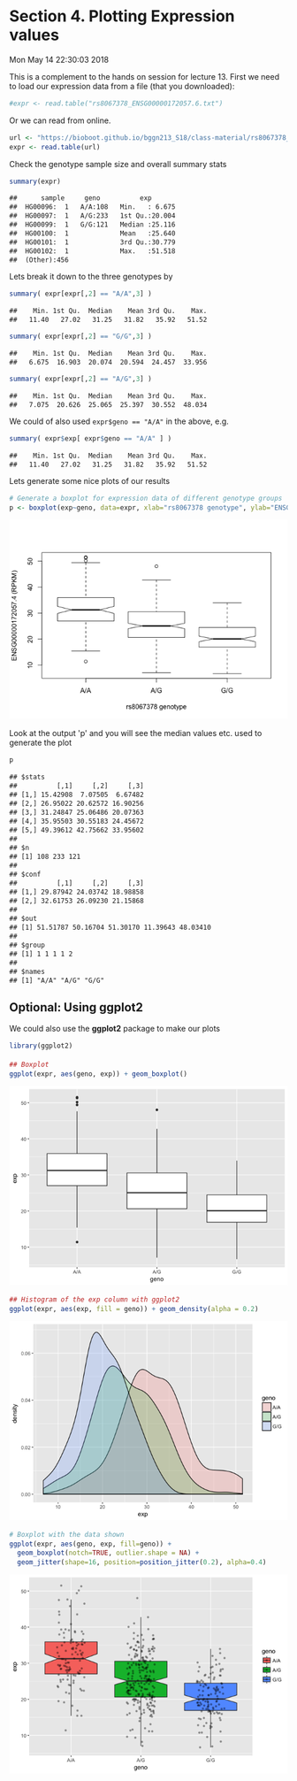 Section 4. Plotting Expression values
================
Mon May 14 22:30:03 2018

This is a complement to the hands on session for lecture 13. First we need to load our expression data from a file (that you downloaded):

``` r
#expr <- read.table("rs8067378_ENSG00000172057.6.txt")
```

Or we can read from online.

``` r
url <- "https://bioboot.github.io/bggn213_S18/class-material/rs8067378_ENSG00000172057.6.txt"
expr <- read.table(url)
```

Check the genotype sample size and overall summary stats

``` r
summary(expr)
```

    ##      sample     geno          exp        
    ##  HG00096:  1   A/A:108   Min.   : 6.675  
    ##  HG00097:  1   A/G:233   1st Qu.:20.004  
    ##  HG00099:  1   G/G:121   Median :25.116  
    ##  HG00100:  1             Mean   :25.640  
    ##  HG00101:  1             3rd Qu.:30.779  
    ##  HG00102:  1             Max.   :51.518  
    ##  (Other):456

Lets break it down to the three genotypes by

``` r
summary( expr[expr[,2] == "A/A",3] )
```

    ##    Min. 1st Qu.  Median    Mean 3rd Qu.    Max. 
    ##   11.40   27.02   31.25   31.82   35.92   51.52

``` r
summary( expr[expr[,2] == "G/G",3] )
```

    ##    Min. 1st Qu.  Median    Mean 3rd Qu.    Max. 
    ##   6.675  16.903  20.074  20.594  24.457  33.956

``` r
summary( expr[expr[,2] == "A/G",3] )
```

    ##    Min. 1st Qu.  Median    Mean 3rd Qu.    Max. 
    ##   7.075  20.626  25.065  25.397  30.552  48.034

We could of also used `expr$geno == "A/A"` in the above, e.g.

``` r
summary( expr$exp[ expr$geno == "A/A" ] )
```

    ##    Min. 1st Qu.  Median    Mean 3rd Qu.    Max. 
    ##   11.40   27.02   31.25   31.82   35.92   51.52

Lets generate some nice plots of our results

``` r
# Generate a boxplot for expression data of different genotype groups
p <- boxplot(exp~geno, data=expr, xlab="rs8067378 genotype", ylab="ENSG00000172057.4 (RPKM)", notch=T)
```

![](lecture13_plot_files/figure-markdown_github/unnamed-chunk-6-1.png)

Look at the output 'p' and you will see the median values etc. used to generate the plot

``` r
p
```

    ## $stats
    ##          [,1]     [,2]     [,3]
    ## [1,] 15.42908  7.07505  6.67482
    ## [2,] 26.95022 20.62572 16.90256
    ## [3,] 31.24847 25.06486 20.07363
    ## [4,] 35.95503 30.55183 24.45672
    ## [5,] 49.39612 42.75662 33.95602
    ## 
    ## $n
    ## [1] 108 233 121
    ## 
    ## $conf
    ##          [,1]     [,2]     [,3]
    ## [1,] 29.87942 24.03742 18.98858
    ## [2,] 32.61753 26.09230 21.15868
    ## 
    ## $out
    ## [1] 51.51787 50.16704 51.30170 11.39643 48.03410
    ## 
    ## $group
    ## [1] 1 1 1 1 2
    ## 
    ## $names
    ## [1] "A/A" "A/G" "G/G"

Optional: Using ggplot2
-----------------------

We could also use the **ggplot2** package to make our plots

``` r
library(ggplot2)

## Boxplot
ggplot(expr, aes(geno, exp)) + geom_boxplot()
```

![](lecture13_plot_files/figure-markdown_github/unnamed-chunk-8-1.png)

``` r
## Histogram of the exp column with ggplot2
ggplot(expr, aes(exp, fill = geno)) + geom_density(alpha = 0.2)
```

![](lecture13_plot_files/figure-markdown_github/unnamed-chunk-8-2.png)

``` r
# Boxplot with the data shown
ggplot(expr, aes(geno, exp, fill=geno)) + 
  geom_boxplot(notch=TRUE, outlier.shape = NA) + 
  geom_jitter(shape=16, position=position_jitter(0.2), alpha=0.4)
```

![](lecture13_plot_files/figure-markdown_github/unnamed-chunk-8-3.png)
